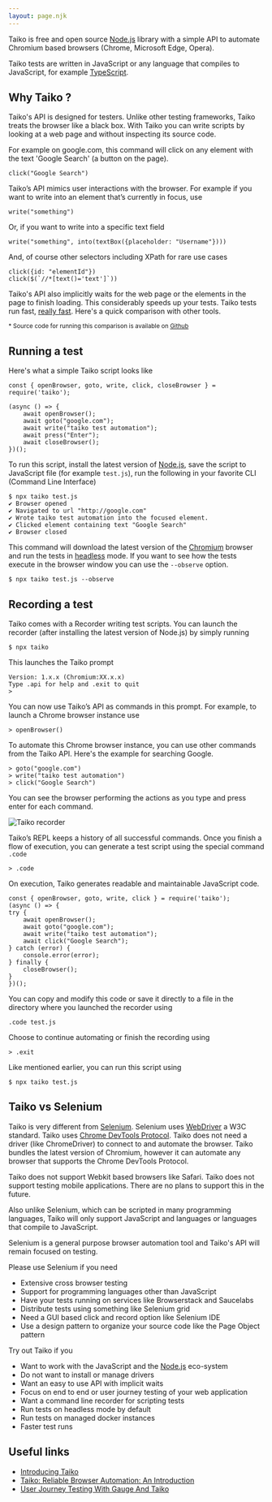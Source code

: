 ```yaml
---
layout: page.njk
---
```


Taiko is free and open source [Node.js](https://nodejs.org/en/) library 
with a simple API to automate Chromium based browsers (Chrome, 
Microsoft Edge, Opera). 

Taiko tests are written in JavaScript or any language that compiles
to JavaScript, for example [TypeScript](https://www.typescriptlang.org).

## Why Taiko ?

Taiko's API is designed for testers. Unlike other testing frameworks, 
Taiko treats the browser like a black box. With Taiko you can write scripts by looking 
at a web page and without inspecting its source code. 

For example on google.com, this command will click on any element with the text 
'Google Search' (a button on the page).

    click("Google Search")

Taiko’s API mimics user interactions with the browser. For example if you want to 
write into an element that’s currently in focus, use

    write("something") 

Or, if you want to write into a specific text field

    write("something", into(textBox({placeholder: "Username"})))

And, of course other selectors including XPath for rare use cases

    click({id: "elementId"})
    click($(`//*[text()='text']`))


Taiko's API also implicitly waits for the web page or the elements in the page to finish loading. 
This considerably speeds up your tests. Taiko tests run fast, [really fast](https://gauge.org/2019/08/21/how-taiko-compares-to-other-browser-automation-tools/). 
Here's a quick comparison with other tools.

<script src="https://gist.github.com/NivedhaSenthil/919cdb1f9d8d3fee493bd428a851d125.js"></script>

<small>* Source code for running this comparison is available on [Github](https://github.com/getgauge-contrib/compareBrowserAutomationTools/tree/master/comparePerformanceAndReliableWaitsOfTools)</small>

## Running a test
Here's what a simple Taiko script looks like 

    const { openBrowser, goto, write, click, closeBrowser } = require('taiko');

    (async () => {
        await openBrowser();
        await goto("google.com");
        await write("taiko test automation");
        await press("Enter");
        await closeBrowser();
    })();

To run this script, install the latest version of [Node.js](https://nodejs.org/en/),
save the script to JavaScript file (for example `test.js`), run the 
following in your favorite CLI (Command Line Interface) 

    $ npx taiko test.js
    ✔ Browser opened
    ✔ Navigated to url "http://google.com"
    ✔ Wrote taiko test automation into the focused element.
    ✔ Clicked element containing text "Google Search"
    ✔ Browser closed 

This command will download the latest 
version of the [Chromium](https://www.chromium.org/Home) browser and run the tests 
in [headless](https://developers.google.com/web/updates/2017/04/headless-chrome#drivers) 
mode. If you want to see how the tests execute in the browser window you can use
the `--observe` option. 

    $ npx taiko test.js --observe

## Recording a test

Taiko comes with a Recorder writing test scripts. You can launch the recorder (after installing
the latest version of Node.js) by simply running

    $ npx taiko

This launches the Taiko prompt

    Version: 1.x.x (Chromium:XX.x.x)
    Type .api for help and .exit to quit
    >  

You can now use Taiko’s API as commands in this prompt. For example, to 
launch a Chrome browser instance use

    > openBrowser()

To automate this Chrome browser instance, you can use other commands from the Taiko API. 
Here's the example for searching Google.

    > goto("google.com")
    > write("taiko test automation")
    > click("Google Search")

You can see the browser performing the actions as you type and press enter for each
command.

![Taiko recorder](/assets/images/recorder.gif)

Taiko’s REPL keeps a history of all successful commands. Once you finish a flow of execution, 
you can generate a test script using the special command `.code`

    > .code

On execution, Taiko generates readable and maintainable JavaScript code.

    const { openBrowser, goto, write, click } = require('taiko');
    (async () => {
    try {
        await openBrowser();
        await goto("google.com");
        await write("taiko test automation");
        await click("Google Search");
    } catch (error) {
        console.error(error);
    } finally {
        closeBrowser();
    }
    })();

You can copy and modify this code or save it directly to a file in
the directory where you launched the recorder using

    .code test.js

Choose to continue automating or finish the recording using

    > .exit

Like mentioned earlier, you can run this script using

    $ npx taiko test.js

## Taiko vs Selenium

Taiko is very different from [Selenium](https://www.selenium.dev). Selenium uses 
[WebDriver](https://www.w3.org/TR/webdriver/) a W3C standard.
Taiko uses [Chrome DevTools Protocol](https://chromedevtools.github.io/devtools-protocol/).
Taiko does not need a driver (like ChromeDriver) to connect to and automate the browser.
Taiko bundles the latest version of Chromium, however it can automate any browser that
supports the Chrome DevTools Protocol. 

Taiko does not support Webkit based browsers like Safari. Taiko does not support
testing mobile applications. There are no plans to support this in the future.

Also unlike Selenium, which can be scripted in many programming languages, Taiko will 
only support JavaScript and languages or languages that compile to JavaScript.

Selenium is a general purpose browser automation tool and Taiko's API will remain
focused on testing.

Please use Selenium if you need
* Extensive cross browser testing
* Support for programming languages other than JavaScript
* Have your tests running on services like Browserstack and Saucelabs
* Distribute tests using something like Selenium grid
* Need a GUI based click and record option like Selenium IDE
* Use a design pattern to organize your source code like the Page Object pattern

Try out Taiko if you
* Want to work with the JavaScript and the [Node.js](https://nodejs.org) eco-system
* Do not want to install or manage drivers 
* Want an easy to use API with implicit waits
* Focus on end to end or user journey testing of your web application
* Want a command line recorder for scripting tests
* Run tests on headless mode by default
* Run tests on managed docker instances
* Faster test runs

## Useful links

* [Introducing Taiko](https://thirstyhead.com/introducing-taiko/slides/en-us/index.html)
* [Taiko: Reliable Browser Automation: An Introduction](https://www.youtube.com/watch?v=9F0Y1nCYLQw)
* [User Journey Testing With Gauge And Taiko](https://www.youtube.com/watch?v=RxASYh94JOs)
